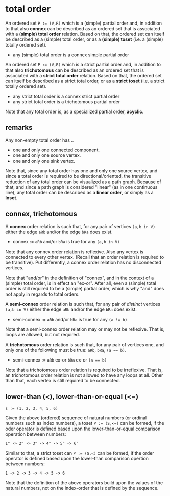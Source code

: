 
<!-- ======================================================================= -->
# total order

An ordered set `P := (V,R)` which is a (simple) partial order and, in addition
to that also **connex** can be described as an ordered set that is associated
with a **(simple) total order** relation. Based on that, the ordered
set can itself be described as a (simple) total order, or as a
**(simple) toset** (i.e. a (simple) totally ordered set).

* any (simple) total order is a connex simple partial order

An ordered set `P := (V,R)` which is a strict partial order and, in addition
to that also **trichotomous** can be described as an ordered set that is
associated with a **strict total order** relation. Based on that,
the ordered set can itself be described as a strict total order, or as a
**strict toset** (i.e. a strict totally ordered set).

* any strict total order is a connex strict partial order
* any strict total order is a trichotomous partial order

Note that any total order is, as a specialized partial order, **acyclic**.

<!-- ======================================================================= -->
## remarks

Any non-empty total order has ..

* one and only one connected component.
* one and only one source vertex.
* one and only one sink vertex.

Note that, since any total order has one and only one source vertex, and since
a total order is required to be directional/oriented, the transitive reduction
of any total order can be visualized as a path graph. Because of that, and
since a path graph is considered "linear" (as in one continuous line), any
total order can be described as a **linear order**, or simply as a **loset**.

<!-- ======================================================================= -->
## connex, trichotomous

A **connex** order relation is such that, for any pair of
vertices `(a,b in V)` either the edge `aRb` and/or the edge `bRa` does exist.

* connex := `aRb` and/or `bRa` is true for any `(a,b in V)`

Note that any connex order relation is reflexive. Also any vertex is connected
to every other vertex. (Recall that an order relation is required to be
transitive). Put differently, a connex order relation has no disconnected
vertices.

Note that "and/or" in the definition of "connex", and in the context of a
(simple) total order, is in effect an "ex-or". After all, even a (simple)
total order is still required to be a (simple) partial order, which is why
"and" does not apply in regards to total orders.

A **semi-connex** order relation is such that, for any pair of *distinct*
vertices `(a,b in V)` either the edge `aRb` and/or the edge `bRa` does exist.

* semi-connex := `aRb` and/or `bRa` is true for any `(a != b)`

Note that a semi-connex order relation may or may not be reflexive. That is,
loops are allowed, but not required.

A **trichotomous** order relation is such that, for any pair of vertices one,
and only one of the following must be true: `aRb`, `bRa`, `(a == b)`.

* semi-connex := `aRb` ex-or `bRa` ex-or `(a == b)`

Note that a trichotomous order relation is required to be irreflexive. That
is, an trichotomous order relation is not allowed to have any loops at all.
Other than that, each vertex is still required to be connected.

<!-- ======================================================================= -->
## lower-than (<), lower-than-or-equal (<=)

```
s := (1, 2, 3, 4, 5, 6)
```

Given the above (ordered) sequence of natural numbers (or ordinal numbers
such as index numbers), a toset `P := (S,<=)` can be formed, if the oder
operator is defined based upon the lower-than-or-equal comparison operation
between numbers:

```
1° -> 2° -> 3° -> 4° -> 5° -> 6°
```

Similar to that, a strict toset can `P := (S,<)` can be formed, if the order
operator is defined based upon the lower-than comparison opertion between
numbers:

```
1 -> 2 -> 3 -> 4 -> 5 -> 6
```

Note that the definition of the above operators build upon the values of the
natural numbers, not on the index-order that is defined by the sequence.

